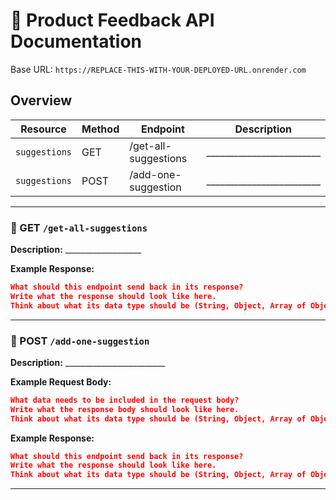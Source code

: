# 📘 Product Feedback API Documentation

Base URL: `https://REPLACE-THIS-WITH-YOUR-DEPLOYED-URL.onrender.com`

## Overview

| Resource         | Method | Endpoint                   | Description                                           |
|------------------|--------|----------------------------|-------------------------------------------------------|
| `suggestions`    | GET    | /get-all-suggestions       | _________________________                             |
| `suggestions`    | POST   | /add-one-suggestion        | _________________________                             |

---

### 🔹 GET `/get-all-suggestions`

**Description:** ___________________

**Example Response:**

```json
What should this endpoint send back in its response? 
Write what the response should look like here.
Think about what its data type should be (String, Object, Array of Objects, etc.)

```

---

### 🔹 POST `/add-one-suggestion`

**Description:** _________________________

**Example Request Body:**

```json
What data needs to be included in the request body? 
Write what the response body should look like here.
Think about what its data type should be (String, Object, Array of Objects, etc.)
```

**Example Response:**

```json
What should this endpoint send back in its response? 
Write what the response should look like here.
Think about what its data type should be (String, Object, Array of Objects, etc.)
```
---

